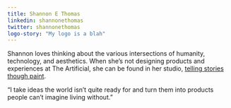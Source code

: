 ```yaml
---
title: Shannon E Thomas
linkedin: shannonethomas
twitter: shannonethomas
logo-story: "My logo is a blah"
---
```


Shannon loves thinking about the various intersections of humanity, technology, and aesthetics. When she’s not designing products and experiences at The Artificial, she can be found in her studio, [telling stories though paint](http://www.shannonethomas.com).

“I take ideas the world isn’t quite ready for and turn them into products people can’t imagine living without.”